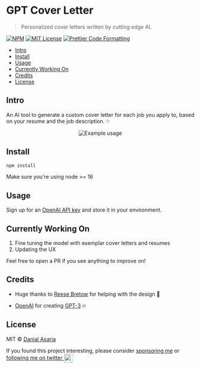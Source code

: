 # GPT Cover Letter <!-- omit in toc -->

> Personalized cover letters written by cutting edge AI.

[![NPM](https://img.shields.io/npm/v/openai.svg)](https://www.npmjs.com/package/openai) [![MIT License](https://img.shields.io/badge/license-MIT-blue)](https://github.com/transitive-bullshit/chatgpt-api/blob/main/license) [![Prettier Code Formatting](https://img.shields.io/badge/code_style-prettier-brightgreen.svg)](https://prettier.io)

- [Intro](#intro)
- [Install](#install)
- [Usage](#usage)
- [Currently Working On](#currently-working-on)
- [Credits](#credits)
- [License](#license)


## Intro
An AI tool to generate a custom cover letter for each job you apply to, based on your resume and the job description. ✨

<p align="center">
  <img alt="Example usage" src="/media/demo.gif">
</p>

## Install

```bash
npm install
```
Make sure you're using  node >= 16

## Usage

Sign up for an [OpenAI API key](https://platform.openai.com/overview) and store it in your environment.

## Currently Working On

1. Fine tuning the model with exemplar cover letters and resumes
2. Updating the UX 

Feel free to open a PR if you see anything to improve on!


## Credits
- Huge thanks to [Reese Bretow](https://reesebretow.com/) for helping with the design 💪

- [OpenAI](https://openai.com) for creating [GPT-3](https://openai.com/product/gpt-3/) 🔥
## License

MIT © [Danial Asaria](https://danialasaria.com/)

If you found this project interesting, please consider [sponsoring me](https://github.com/sponsors/danialasaria) or <a href="https://twitter.com/danialasaria">following me on twitter <img src="https://storage.googleapis.com/saasify-assets/twitter-logo.svg" alt="twitter" height="24px" align="center"></a>
